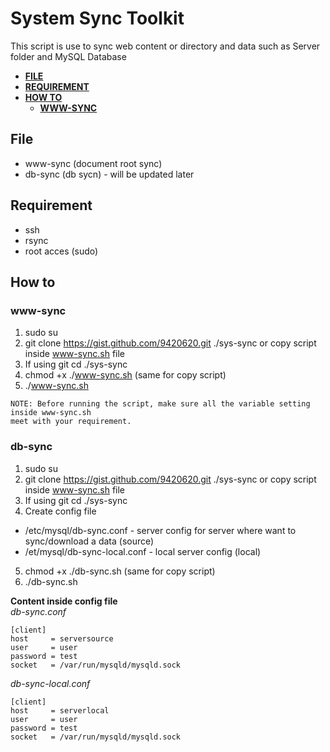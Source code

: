 # System Sync Toolkit  
This script is use to sync web content or directory and data such as Server folder and MySQL Database  
* **[FILE](#file "FILE")**
* **[REQUIREMENT](#requirement "REQUIREMENT")**
* **[HOW TO](#requirement "HOW TO")**
  * **[WWW-SYNC](#requirement "WWW-SYNC")**

## File  
* www-sync (document root sync)
* db-sync (db sycn) - will be updated later  

## Requirement 
* ssh 
* rsync
* root acces (sudo)

## How to
### www-sync

1. sudo su
2. git clone https://gist.github.com/9420620.git ./sys-sync or copy script inside www-sync.sh file
3. If using git cd ./sys-sync
4. chmod +x ./www-sync.sh (same for copy script)
5. ./www-sync.sh
```
NOTE: Before running the script, make sure all the variable setting inside www-sync.sh 
meet with your requirement.
```

### db-sync

1. sudo su
2. git clone https://gist.github.com/9420620.git ./sys-sync or copy script inside www-sync.sh file
3. If using git cd ./sys-sync
4. Create config file
  * /etc/mysql/db-sync.conf - server config for server where want to sync/download a data (source)
  * /et/mysql/db-sync-local.conf - local server config (local)
5. chmod +x ./db-sync.sh (same for copy script)
6. ./db-sync.sh

**Content inside config file**  
*db-sync.conf*
```text  
[client]
host     = serversource
user     = user
password = test
socket   = /var/run/mysqld/mysqld.sock
```

*db-sync-local.conf*  
```text  
[client]
host     = serverlocal
user     = user    
password = test            
socket   = /var/run/mysqld/mysqld.sock
```
